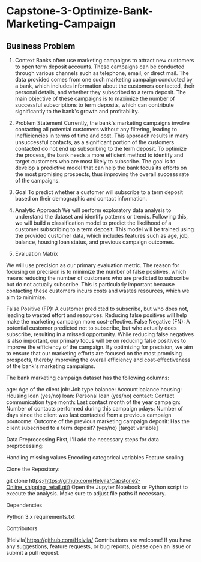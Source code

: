 # Capstone-3-Optimize-Bank-Marketing-Campaign


## Business Problem
1. Context
Banks often use marketing campaigns to attract new customers to open term deposit accounts. These campaigns can be conducted through various channels such as telephone, email, or direct mail. The data provided comes from one such marketing campaign conducted by a bank, which includes information about the customers contacted, their personal details, and whether they subscribed to a term deposit. The main objective of these campaigns is to maximize the number of successful subscriptions to term deposits, which can contribute significantly to the bank's growth and profitability.

2. Problem Statement
Currently, the bank's marketing campaigns involve contacting all potential customers without any filtering, leading to inefficiencies in terms of time and cost. This approach results in many unsuccessful contacts, as a significant portion of the customers contacted do not end up subscribing to the term deposit. To optimize the process, the bank needs a more efficient method to identify and target customers who are most likely to subscribe. The goal is to develop a predictive model that can help the bank focus its efforts on the most promising prospects, thus improving the overall success rate of the campaigns.

3. Goal
To predict whether a customer will subscribe to a term deposit based on their demographic and contact information.

4. Analytic Approach
We will perform exploratory data analysis to understand the dataset and identify patterns or trends. Following this, we will build a classification model to predict the likelihood of a customer subscribing to a term deposit. This model will be trained using the provided customer data, which includes features such as age, job, balance, housing loan status, and previous campaign outcomes.

5. Evaluation Matrix

We will use precision as our primary evaluation metric. The reason for focusing on precision is to minimize the number of false positives, which means reducing the number of customers who are predicted to subscribe but do not actually subscribe. This is particularly important because contacting these customers incurs costs and wastes resources, which we aim to minimize.

False Positive (FP): A customer predicted to subscribe, but who does not, leading to wasted effort and resources. Reducing false positives will help make the marketing campaign more cost-effective.
False Negative (FN): A potential customer predicted not to subscribe, but who actually does subscribe, resulting in a missed opportunity. While reducing false negatives is also important, our primary focus will be on reducing false positives to improve the efficiency of the campaign.
By optimizing for precision, we aim to ensure that our marketing efforts are focused on the most promising prospects, thereby improving the overall efficiency and cost-effectiveness of the bank's marketing campaigns.




The bank marketing campaign dataset has the following columns:

age: Age of the client
job: Job type
balance: Account balance
housing: Housing loan (yes/no)
loan: Personal loan (yes/no)
contact: Contact communication type
month: Last contact month of the year
campaign: Number of contacts performed during this campaign
pdays: Number of days since the client was last contacted from a previous campaign
poutcome: Outcome of the previous marketing campaign
deposit: Has the client subscribed to a term deposit? (yes/no) [target variable]

Data Preprocessing
First, I'll add the necessary steps for data preprocessing:

Handling missing values
Encoding categorical variables
Feature scaling


Clone the Repository:

git clone https:[(https://github.com/Helvila/Capstone2-Online_shipping_retail.git)](https://github.com/Helvila/Capstone-3-Optimize-Bank-Marketing-Campaign.git)
Open the Jupyter Notebook or Python script to execute the analysis.
Make sure to adjust file paths if necessary.

Dependencies

Python 3.x
requirements.txt

Contributors

[Helvila]https://github.com/Helvila/
Contributions are welcome! If you have any suggestions, feature requests, or bug reports, please open an issue or submit a pull request.
